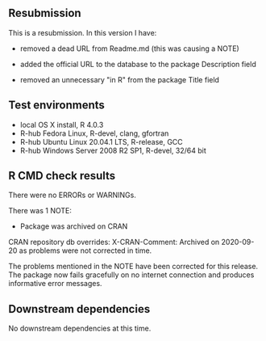 ## Resubmission
This is a resubmission. In this version I have:

* removed a dead URL from Readme.md (this was causing a NOTE)

* added the official URL to the database to the package Description field

* removed an unnecessary "in R" from the package Title field

## Test environments
* local OS X install, R 4.0.3
* R-hub Fedora Linux, R-devel, clang, gfortran
* R-hub Ubuntu Linux 20.04.1 LTS, R-release, GCC
* R-hub Windows Server 2008 R2 SP1, R-devel, 32/64 bit

## R CMD check results
There were no ERRORs or WARNINGs.

There was 1 NOTE:

* Package was archived on CRAN

CRAN repository db overrides:
  X-CRAN-Comment: Archived on 2020-09-20 as problems were not corrected
    in time.
    
  The problems mentioned in the NOTE have been corrected for this release. The package now fails gracefully on no internet connection and produces informative error messages.

## Downstream dependencies
No downstream dependencies at this time.